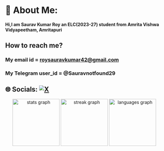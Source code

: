 # 💫 About Me:
#### Hi,I am Saurav Kumar Roy an ELC(2023-27) student from Amrita Vishwa Vidyapeetham, Amritapuri <br> 
## How to reach me? 
### My email id = roysauravkumar42@gmail.com<br>
### My Telegram user_id = @Sauravnotfound29


## 🌐 Socials: [![X](https://img.shields.io/badge/X-black.svg?logo=X&logoColor=white)](https://x.com/Sauravnotfound) 

<div align="center">
  <img src="https://github-readme-stats.vercel.app/api?username=Sauravroy34&hide_title=false&hide_rank=false&show_icons=true&include_all_commits=true&count_private=true&disable_animations=false&theme=radical&locale=en&hide_border=false" height="150" alt="stats graph"  />
  <img src="https://streak-stats.demolab.com?user=Sauravroy34&locale=en&mode=daily&theme=radical&hide_border=false&border_radius=5" height="150" alt="streak graph"  />
  <img src="https://github-readme-stats.vercel.app/api/top-langs?username=Sauravroy34&locale=en&hide_title=false&layout=compact&card_width=320&langs_count=5&theme=radical&hide_border=false" height="150" alt="languages graph"  />
</div>
<!-- Proudly created with GPRM ( https://gprm.itsvg.in ) -->
